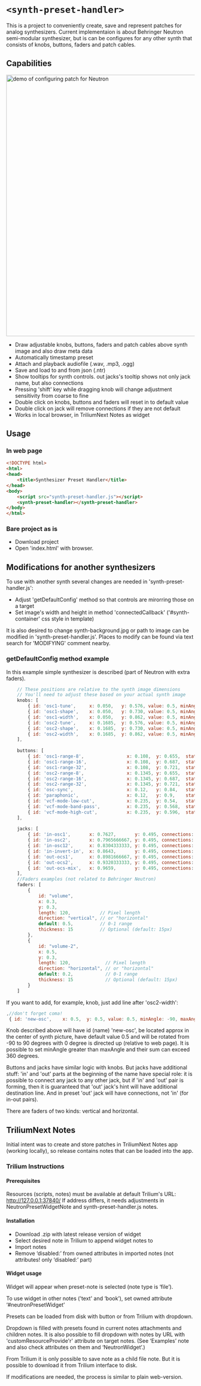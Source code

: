 `<synth-preset-handler>`
=================

This is a project to conveniently create, save and represent patches for analog synthesizers.
Current implementaion is about Behringer Neutron semi-modular synthesizer, but is can be configures for any other synth that consists of knobs, buttons, faders and patch cables.

## Capabilities

<img src="./.github/images/neutron-path-demo.gif" alt="demo of configuring patch for Neutron" height=696 width=1280>

- Draw adjustable knobs, buttons, faders and patch cables above synth image and also draw meta data
- Automatically timestamp preset
- Attach and playback audiofile (.wav, .mp3, .ogg)
- Save and load to and from json (.ntr)
- Show tooltips for synth controls. out jacks's tooltip shows not only jack name, but also connections
- Pressing 'shift' key while dragging knob will change adjustment sensitivity from coarse to fine
- Double click on knobs, buttons and faders will reset in to default value
- Double click on jack will remove connections if they are not default
- Works in local browser, in TriliumNext Notes as widget


## Usage

### In web page

```html
<!DOCTYPE html>
<html>
<head>
    <title>Synthesizer Preset Handler</title>
</head>
<body>
    <script src="synth-preset-handler.js"></script>
    <synth-preset-handler></synth-preset-handler>
</body>
</html>
```

### Bare project as is

- Download project
- Open 'index.html' with browser.

## Modifications for another synthesizers

To use with another synth several changes are needed in 'synth-preset-handler.js':
- Adjust 'getDefaultConfig' method so that controls are mirorring those on a target
- Set image's width and height in method 'connectedCallback' ('#synth-container' css style in template)

It is also desired to change synth-background.jpg or path to image can be modified in 'synth-preset-handler.js'.
Places to modify can be found via text search for 'MODIFYING' comment nearby.

### getDefaultConfig method example

In this example simple synthesizer is described (part of Neutron with extra faders).

```javascript
    // These positions are relative to the synth image dimensions
    // You'll need to adjust these based on your actual synth image
    knobs: [
        { id: 'osc1-tune',     x: 0.050,   y: 0.576, value: 0.5, minAngle: -152, maxAngle: 152 },
        { id: 'osc1-shape',    x: 0.050,   y: 0.730, value: 0.5, minAngle: -152, maxAngle: 152 },
        { id: 'osc1-width',    x: 0.050,   y: 0.862, value: 0.5, minAngle: -152, maxAngle: 152 },
        { id: 'osc2-tune',     x: 0.1685,  y: 0.576, value: 0.5, minAngle: -152, maxAngle: 152 },
        { id: 'osc2-shape',    x: 0.1685,  y: 0.730, value: 0.5, minAngle: -152, maxAngle: 152 },
        { id: 'osc2-width',    x: 0.1685,  y: 0.862, value: 0.5, minAngle: -152, maxAngle: 152 }
    ],
    
    buttons: [
        { id: 'osc1-range-8',                x: 0.108,  y: 0.655,  state: false },
        { id: 'osc1-range-16',               x: 0.108,  y: 0.687,  state: false },
        { id: 'osc1-range-32',               x: 0.108,  y: 0.721,  state: false },
        { id: 'osc2-range-8',                x: 0.1345, y: 0.655,  state: false },
        { id: 'osc2-range-16',               x: 0.1345, y: 0.687,  state: false },
        { id: 'osc2-range-32',               x: 0.1345, y: 0.721,  state: false },
        { id: 'osc-sync',                    x: 0.12,   y: 0.84,   state: false },
        { id: 'paraphonic',                  x: 0.12,   y: 0.9,    state: false },
        { id: 'vcf-mode-low-cut',            x: 0.235,  y: 0.54,   state: false },
        { id: 'vcf-mode-band-pass',          x: 0.235,  y: 0.568,  state: false },
        { id: 'vcf-mode-high-cut',           x: 0.235,  y: 0.596,  state: true  }
    ],
    
    jacks: [
        { id: 'in-osc1',       x: 0.7627,       y: 0.495, connections: [] },
        { id: 'in-osc2',       x: 0.7965666667, y: 0.495, connections: [] },
        { id: 'in-osc12',      x: 0.8304333333, y: 0.495, connections: [] },
        { id: 'in-invert-in',  x: 0.8643,       y: 0.495, connections: [] },
        { id: 'out-ocs1',      x: 0.8981666667, y: 0.495, connections: [] },
        { id: 'out-ocs2',      x: 0.9320333333, y: 0.495, connections: [] },
        { id: 'out-ocs-mix',   x: 0.9659,       y: 0.495, connections: [] }
    ],
    //Faders examples (not related to Behringer Neutron)
    faders: [
        { 
            id: "volume", 
            x: 0.3, 
            y: 0.3,
            length: 120,           // Pixel length
            direction: "vertical", // or "horizontal"
            default: 0.5,          // 0-1 range
            thickness: 15          // Optional (default: 15px)
        },
        { 
            id: "volume-2", 
            x: 0.5, 
            y: 0.3,
            length: 120,             // Pixel length
            direction: "horizontal", // or "horizontal"
            default: 0.2,            // 0-1 range
            thickness: 15            // Optional (default: 15px)
        }
    ]
```


If you want to add, for example, knob, just add line after 'osc2-width':
```javascript
,//don't forget coma!
 { id: 'new-osc',    x: 0.5,  y: 0.5, value: 0.5, minAngle: -90, maxAngle: 90 }
```
Knob described above will have id (name) 'new-osc', be located approx in the center of synth picture, have default value 0.5 and will be rotated from -90 to 90 degrees with 0 degree is directed up (relative to web page). It is possible to set minAngle greater than maxAngle and their sum can exceed 360 degrees.

Buttons and jacks have similar logic with knobs. But jacks have additional stuff: 'in' and 'out' parts at the beginning of the name have special role: it is possible to connect any jack to any other jack, but if 'in' and 'out' pair is forming, then it is guaranteed that 'out' jack's hint will have additional destination line. And in preset 'out' jack will have connections, not 'in' (for in-out pairs).

There are faders of two kinds: vertical and horizontal.

## TriliumNext Notes

Initial intent was to create and store patches in TriliumNext Notes app (working locally), so release contains notes that can be loaded into the app.

### Trilium Instructions

#### Prerequisites

Resources (scripts, notes) must be available at default Trilium's URL: http://127.0.0.1:37840/ If address differs, it needs adjustments in NeutronPresetWidgetNote and synth-preset-handler.js notes.

#### Installation

- Download .zip with latest release version of widget
- Select desired note in Trilium to append widget notes to
- Import notes
- Remove ‘disabled:’ from owned attributes in imported notes (not attributes! only ‘disabled:’ part)

#### Widget usage

Widget will appear when preset-note is selected (note type is ‘file’).

To use widget in other notes ('text' and ‘book’), set owned attribute ‘#neutronPresetWidget’

Presets can be loaded from disk with button or from Trilium with dropdown.

Dropdown is filled with presets found in current notes attachments and children notes. It is also possible to fill dropdown with notes by URL with 'customResourceProvide'r' attribute on target notes. (See ‘Examples’ note and also check attributes on them and ‘NeutronWidget’.)

From Trilium it is only possible to save note as a child file note. But it is possible to download it from Trilium interface to disk.

If modifications are needed, the process is  similar to plain web-version.
